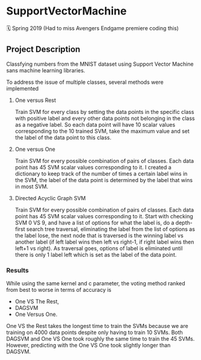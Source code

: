 # SupportVectorMachine

🗓 Spring 2019 (Had to miss Avengers Endgame premiere coding this)

## Project Description

Classfying numbers from the MNIST dataset using Support Vector Machine sans machine learning libraries.

To address the issue of multiple classes, several methods were implemented

1. One versus Rest

    Train SVM for every class by setting the data points in the specific class with positive label and every other data points not belonging in the class as a negative label. So each data point will have 10 scalar values corresponding to the 10 trained SVM, take the maximum value and set the label of the data point to this class.

2. One versus One

    Train SVM for every possible combination of pairs of classes. Each data point has 45 SVM scalar values corresponding to it. I created a dictionary to keep track of the number of times a certain label wins in the SVM, the label of the data point is determined by the label that wins in most SVM.

3. Directed Acyclic Graph SVM

    Train SVM for every possible combination of pairs of classes. Each data point has 45 SVM scalar values corresponding to it. Start with checking SVM 0 VS 9, and have a list of options for what the label is, do a depth-first search tree traversal, eliminating the label from the list of options as the label lose, the next node that is traversed is the winning label vs another label (if left label wins then left vs right-1, if right label wins then left+1 vs right). As traversal goes, options of label is eliminated until there is only 1 label left which is set as the label of the data point.

### Results

While using the same kernel and c parameter, the voting method ranked from best
to worse in terms of accuracy is 

- One VS The Rest,
- DAGSVM
- One Versus One.

One VS the Rest takes the longest time to train the SVMs because we are training on 4000 data points despite only having to train 10 SVMs.
Both DAGSVM and One VS One took roughly the same time to train the 45 SVMs. However, predicting with the One VS One took slightly longer than DAGSVM.
